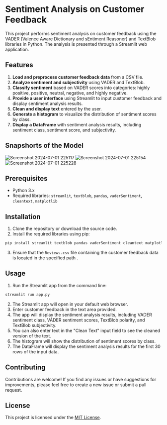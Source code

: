 # Sentiment Analysis on Customer Feedback

This project performs sentiment analysis on customer feedback using the VADER (Valence Aware Dictionary and sEntiment Reasoner) and TextBlob libraries in Python. The analysis is presented through a Streamlit web application.

## Features

1. **Load and preprocess customer feedback data** from a CSV file.
2. **Analyze sentiment and subjectivity** using VADER and TextBlob.
3. **Classify sentiment** based on VADER scores into categories: highly positive, positive, neutral, negative, and highly negative.
4. **Provide a user interface** using Streamlit to input customer feedback and display sentiment analysis results.
5. **Clean and display text** entered by the user.
6. **Generate a histogram** to visualize the distribution of sentiment scores by class.
7. **Display a DataFrame** with sentiment analysis results, including sentiment class, sentiment score, and subjectivity.

## Snapshorts of the Model 
![Screenshot 2024-07-01 225117](https://github.com/Professional50coder/KJSIT-AILabs/assets/135821867/f28ca7cf-d9df-4541-b0df-fecb00a17017)
![Screenshot 2024-07-01 225154](https://github.com/Professional50coder/KJSIT-AILabs/assets/135821867/35f278c0-8597-483c-8e5a-caeb45869ac0)
![Screenshot 2024-07-01 225228](https://github.com/Professional50coder/KJSIT-AILabs/assets/135821867/9f188086-c0d1-4e4c-9853-25b3c179f951)

## Prerequisites

- Python 3.x
- Required libraries: `streamlit`, `textblob`, `pandas`, `vaderSentiment`, `cleantext`, `matplotlib`

## Installation

1. Clone the repository or download the source code.
2. Install the required libraries using pip:

```bash
pip install streamlit textblob pandas vaderSentiment cleantext matplotlib
```

3. Ensure that the `Reviews.csv` file containing the customer feedback data is located in the specified path .

## Usage

1. Run the Streamlit app from the command line:

```bash
streamlit run app.py
```

2. The Streamlit app will open in your default web browser.
3. Enter customer feedback in the text area provided.
4. The app will display the sentiment analysis results, including VADER sentiment class, VADER sentiment scores, TextBlob polarity, and TextBlob subjectivity.
5. You can also enter text in the "Clean Text" input field to see the cleaned version of the text.
6. The histogram will show the distribution of sentiment scores by class.
7. The DataFrame will display the sentiment analysis results for the first 30 rows of the input data.

## Contributing

Contributions are welcome! If you find any issues or have suggestions for improvements, please feel free to create a new issue or submit a pull request.

## License

This project is licensed under the [MIT License](LICENSE).
